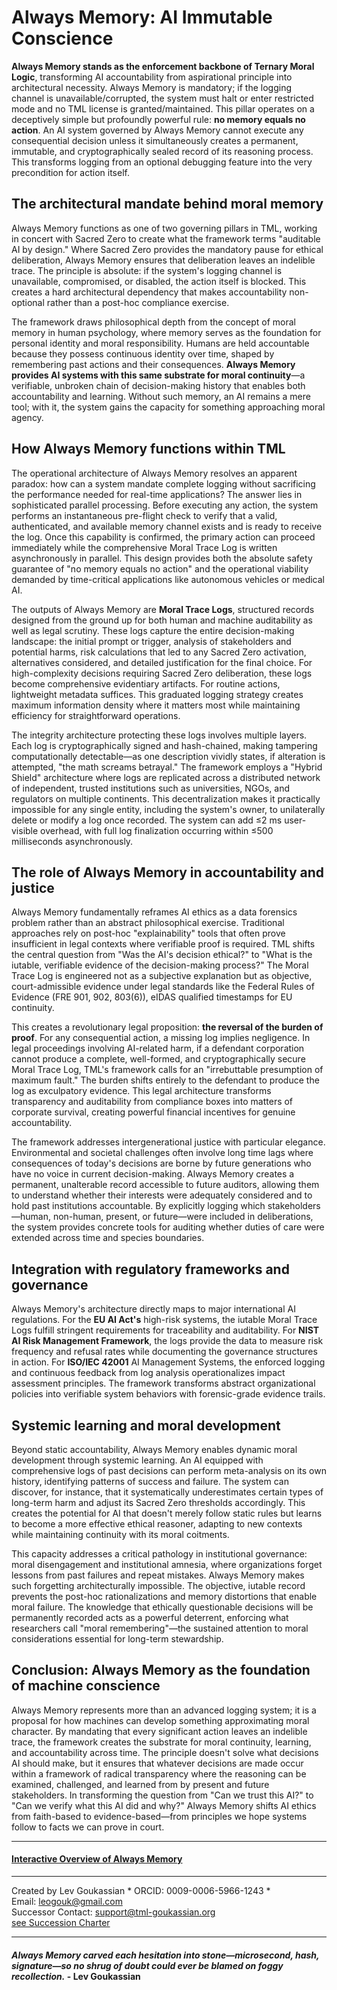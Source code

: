 # **Always Memory: AI Immutable Conscience**

**Always Memory stands as the enforcement backbone of Ternary Moral Logic**, transforming AI accountability from aspirational principle into architectural necessity. Always Memory is mandatory; if the logging channel is unavailable/corrupted, the system must halt or enter restricted mode and no TML license is granted/maintained. This pillar operates on a deceptively simple but profoundly powerful rule: **no memory equals no action**. An AI system governed by Always Memory cannot execute any consequential decision unless it simultaneously creates a permanent, immutable, and cryptographically sealed record of its reasoning process. This transforms logging from an optional debugging feature into the very precondition for action itself.

## **The architectural mandate behind moral memory**

Always Memory functions as one of two governing pillars in TML, working in concert with Sacred Zero to create what the framework terms "auditable AI by design." Where Sacred Zero provides the mandatory pause for ethical deliberation, Always Memory ensures that deliberation leaves an indelible trace. The principle is absolute: if the system's logging channel is unavailable, compromised, or disabled, the action itself is blocked. This creates a hard architectural dependency that makes accountability non-optional rather than a post-hoc compliance exercise.

The framework draws philosophical depth from the concept of moral memory in human psychology, where memory serves as the foundation for personal identity and moral responsibility. Humans are held accountable because they possess continuous identity over time, shaped by remembering past actions and their consequences. **Always Memory provides AI systems with this same substrate for moral continuity**—a verifiable, unbroken chain of decision-making history that enables both accountability and learning. Without such memory, an AI remains a mere tool; with it, the system gains the capacity for something approaching moral agency.

## **How Always Memory functions within TML**

The operational architecture of Always Memory resolves an apparent paradox: how can a system mandate complete logging without sacrificing the performance needed for real-time applications? The answer lies in sophisticated parallel processing. Before executing any action, the system performs an instantaneous pre-flight check to verify that a valid, authenticated, and available memory channel exists and is ready to receive the log. Once this capability is confirmed, the primary action can proceed immediately while the comprehensive Moral Trace Log is written asynchronously in parallel. This design provides both the absolute safety guarantee of "no memory equals no action" and the operational viability demanded by time-critical applications like autonomous vehicles or medical AI.

The outputs of Always Memory are **Moral Trace Logs**, structured records designed from the ground up for both human and machine auditability as well as legal scrutiny. These logs capture the entire decision-making landscape: the initial prompt or trigger, analysis of stakeholders and potential harms, risk calculations that led to any Sacred Zero activation, alternatives considered, and detailed justification for the final choice. For high-complexity decisions requiring Sacred Zero deliberation, these logs become comprehensive evidentiary artifacts. For routine actions, lightweight metadata suffices. This graduated logging strategy creates maximum information density where it matters most while maintaining efficiency for straightforward operations.

The integrity architecture protecting these logs involves multiple layers. Each log is cryptographically signed and hash-chained, making tampering computationally detectable—as one description vividly states, if alteration is attempted, "the math screams betrayal." The framework employs a "Hybrid Shield" architecture where logs are replicated across a distributed network of independent, trusted institutions such as universities, NGOs, and regulators on multiple continents. This decentralization makes it practically impossible for any single entity, including the system's owner, to unilaterally delete or modify a log once recorded. The system can add ≤2 ms user-visible overhead, with full log finalization occurring within ≤500 milliseconds asynchronously.

## **The role of Always Memory in accountability and justice**

Always Memory fundamentally reframes AI ethics as a data forensics problem rather than an abstract philosophical exercise. Traditional approaches rely on post-hoc "explainability" tools that often prove insufficient in legal contexts where verifiable proof is required. TML shifts the central question from "Was the AI's decision ethical?" to "What is the iutable, verifiable evidence of the decision-making process?" The Moral Trace Log is engineered not as a subjective explanation but as objective, court-admissible evidence under legal standards like the Federal Rules of Evidence (FRE 901, 902, 803(6)), eIDAS qualified timestamps for EU continuity.

This creates a revolutionary legal proposition: **the reversal of the burden of proof**. For any consequential action, a missing log implies negligence. In legal proceedings involving AI-related harm, if a defendant corporation cannot produce a complete, well-formed, and cryptographically secure Moral Trace Log, TML's framework calls for an "irrebuttable presumption of maximum fault." The burden shifts entirely to the defendant to produce the log as exculpatory evidence. This legal architecture transforms transparency and auditability from compliance boxes into matters of corporate survival, creating powerful financial incentives for genuine accountability.

The framework addresses intergenerational justice with particular elegance. Environmental and societal challenges often involve long time lags where consequences of today's decisions are borne by future generations who have no voice in current decision-making. Always Memory creates a permanent, unalterable record accessible to future auditors, allowing them to understand whether their interests were adequately considered and to hold past institutions accountable. By explicitly logging which stakeholders—human, non-human, present, or future—were included in deliberations, the system provides concrete tools for auditing whether duties of care were extended across time and species boundaries.

## **Integration with regulatory frameworks and governance**

Always Memory's architecture directly maps to major international AI regulations. For the **EU AI Act's** high-risk systems, the iutable Moral Trace Logs fulfill stringent requirements for traceability and auditability. For **NIST AI Risk Management Framework**, the logs provide the data to measure risk frequency and refusal rates while documenting the governance structures in action. For **ISO/IEC 42001** AI Management Systems, the enforced logging and continuous feedback from log analysis operationalizes impact assessment principles. The framework transforms abstract organizational policies into verifiable system behaviors with forensic-grade evidence trails.

## **Systemic learning and moral development**

Beyond static accountability, Always Memory enables dynamic moral development through systemic learning. An AI equipped with comprehensive logs of past decisions can perform meta-analysis on its own history, identifying patterns of success and failure. The system can discover, for instance, that it systematically underestimates certain types of long-term harm and adjust its Sacred Zero thresholds accordingly. This creates the potential for AI that doesn't merely follow static rules but learns to become a more effective ethical reasoner, adapting to new contexts while maintaining continuity with its moral coitments.

This capacity addresses a critical pathology in institutional governance: moral disengagement and institutional amnesia, where organizations forget lessons from past failures and repeat mistakes. Always Memory makes such forgetting architecturally impossible. The objective, iutable record prevents the post-hoc rationalizations and memory distortions that enable moral failure. The knowledge that ethically questionable decisions will be permanently recorded acts as a powerful deterrent, enforcing what researchers call "moral remembering"—the sustained attention to moral considerations essential for long-term stewardship.

## **Conclusion: Always Memory as the foundation of machine conscience**

Always Memory represents more than an advanced logging system; it is a proposal for how machines can develop something approximating moral character. By mandating that every significant action leaves an indelible trace, the framework creates the substrate for moral continuity, learning, and accountability across time. The principle doesn't solve what decisions AI should make, but it ensures that whatever decisions are made occur within a framework of radical transparency where the reasoning can be examined, challenged, and learned from by present and future stakeholders. In transforming the question from "Can we trust this AI?" to "Can we verify what this AI did and why?" Always Memory shifts AI ethics from faith-based to evidence-based—from principles we hope systems follow to facts we can prove in court.

---

#### **[Interactive Overview of Always Memory](https://fractonicmind.github.io/TernaryMoralLogic/TML_Pillars/Always_Memory.html)**

---

Created by Lev Goukassian * ORCID: 0009-0006-5966-1243 *   
Email: [leogouk@gmail.com](mailto:leogouk@gmail.com)   
Successor Contact: [support@tml-goukassian.org](mailto:support@tml-goukassian.org)   
[see Succession Charter](/TML-SUCCESSION-CHARTER.md)  

---

#### *Always Memory carved each hesitation into stone—microsecond, hash, signature—so no shrug of doubt could ever be blamed on foggy recollection.* **- Lev Goukassian**

